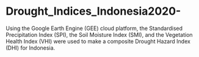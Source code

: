 # Drought_Indices_Indonesia2020-
Using the Google Earth Engine (GEE) cloud platform, the Standardised Precipitation Index (SPI), the Soil Moisture Index (SMI), and the Vegetation Health Index (VHI) were used to make a composite Drought Hazard Index (DHI) for Indonesia.
